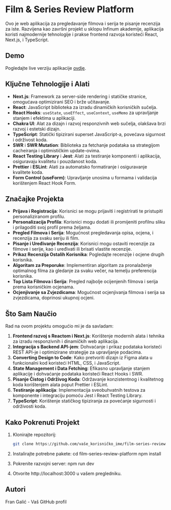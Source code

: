 # Film & Series Review Platform

Ovo je web aplikacija za pregledavanje filmova i serija te pisanje recenzija za iste. Razvijena kao završni projekt u sklopu Infinum akademije, aplikacija koristi najmodernije tehnologije i prakse frontend razvoja koristeći React, Next.js, i TypeScript.

## Demo

Pogledajte live verziju aplikacije [ovdje](LINK_NA_STRANICU).

## Ključne Tehnologije i Alati

- **Next.js**: Framework za server-side rendering i statičke stranice, omogućava optimizirani SEO i brže učitavanje.
- **React**: JavaScript biblioteka za izradu dinamičkih korisničkih sučelja.
- **React Hooks**: `useState`, `useEffect`, `useContext`, `useMemo` za upravljanje stanjem i efektima u aplikaciji.
- **Chakra UI**: Alat za dizajn i razvoj responzivnih web sučelja, olakšava brzi razvoj i estetski dizajn.
- **TypeScript**: Statički tipizirani superset JavaScript-a, povećava sigurnost i održivost koda.
- **SWR** i **SWR Mutation**: Biblioteka za fetchanje podataka sa strategijom cacheiranja i optimističkim update-ovima.
- **React Testing Library** i **Jest**: Alati za testiranje komponenti i aplikacija, osiguravaju kvalitetu i pouzdanost koda.
- **Prettier** i **ESLint**: Alati za automatsko formatiranje i osiguravanje kvalitete koda.
- **Form Control (useForm)**: Upravljanje unosima u formama i validacija korištenjem React Hook Form.

## Značajke Projekta

- **Prijava i Registracija**: Korisnici se mogu prijaviti i registrirati te pristupiti personaliziranom profilu.
- **Personalizacija Profila**: Korisnici mogu dodati ili promijeniti profilnu sliku i prilagoditi svoj profil prema željama.
- **Pregled Filmova i Serija**: Mogućnost pregledavanja opisa, ocjena, i recenzija za svaku seriju ili film.
- **Pisanje i Uređivanje Recenzija**: Korisnici mogu ostaviti recenzije za filmove i serije, kao i uređivati ili brisati vlastite recenzije.
- **Prikaz Recenzija Ostalih Korisnika**: Pogledajte recenzije i ocjene drugih korisnika.
- **Algoritam za Preporuke**: Implementiran algoritam za pronalaženje optimalnog filma za gledanje za svaku večer, na temelju preferencija korisnika.
- **Top Lista Filmova i Serija**: Pregled najbolje ocijenjenih filmova i serija prema korisničkim ocjenama.
- **Ocjenjivanje sa Zvjezdicama**: Mogućnost ocjenjivanja filmova i serija sa zvjezdicama, doprinosi ukupnoj ocjeni.

## Što Sam Naučio

Rad na ovom projektu omogućio mi je da savladam:

1. **Frontend razvoj s Reactom i Next.js**: Korištenje modernih alata i tehnika za izradu responzivnih i dinamičkih web aplikacija.
2. **Integracija s Backend API-jem**: Dohvaćanje i prikaz podataka koristeći REST API-je i optimizirane strategije za upravljanje podacima.
3. **Converting Design to Code**: Kako pretvoriti dizajn iz Figma alata u funkcionalni kod koristeći HTML, CSS, i JavaScript.
4. **State Management i Data Fetching**: Efikasno upravljanje stanjem aplikacije i dohvaćanje podataka koristeći React Hooks i SWR.
5. **Pisanje Čistog i Održivog Koda**: Održavanje konzistentnog i kvalitetnog koda korištenjem alata poput Prettier i ESLint.
6. **Testiranje aplikacija**: Implementacija sveobuhvatnih testova za komponente i integraciju pomoću Jest i React Testing Library.
7. **TypeScript**: Korištenje statičkog tipiziranja za povećanje sigurnosti i održivosti koda.

## Kako Pokrenuti Projekt

1. Klonirajte repozitorij:

   ```bash
   git clone https://github.com/vaše_korisničko_ime/film-series-review-platform.git

   ```

2. Instalirajte potrebne pakete:
   cd film-series-review-platform
   npm install

3. Pokrenite razvojni server:
   npm run dev

4. Otvorite http://localhost:3000 u vašem pregledniku.

## Autori

Fran Galić - Vaš GitHub profil
